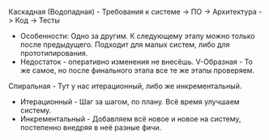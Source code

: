 Каскадная (Водопадная) - Требования к системе -> ПО -> Архитектура -> Код -> Тесты
- Особенности: Одно за другим. К следующему этапу можно только после предыдущего. Подходит для малых систем, либо для прототипирования.
- Недостаток - оперативно изменения не внесёшь.
V-Образная - То же самое, но после финального этапа все те же этапы проверяем.

Спиральная - Тут у нас итерационный, либо же инкрементальный.
- Итерационный - Шаг за шагом, по плану. Всё время улучшаем систему.
- Инкрементальный - Добавляем всё новое и новое на систему, постепенно внедряя в неё разные фичи.